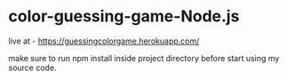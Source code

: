 # color-guessing-game-Node.js

live at - https://guessingcolorgame.herokuapp.com/

make sure to run npm install inside project directory before start using my source code.
